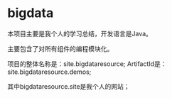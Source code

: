 # bigdata
本项目主要是我个人的学习总结，开发语言是Java。

主要包含了对所有组件的编程模块化。

项目的整体名称是：site.bigdataresource;
ArtifactId是：site.bigdataresource.demos;

其中bigdataresource.site是我个人的网站；

